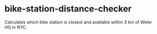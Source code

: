 # bike-station-distance-checker
Calculates which bike station is closest and available within 3 km of Weler HQ in NYC.

